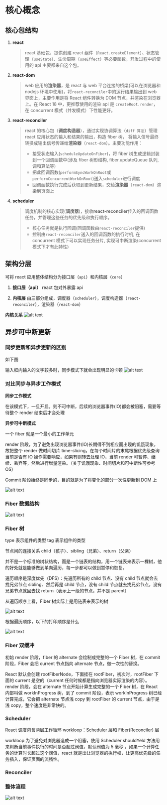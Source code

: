 # 核心概念

## 核心包结构

1. **react**

   > react 基础包，提供创建 react 组件（`React.createElement`）、状态管理（`useState`）、生命周期（`useEffect`）等必要函数，开发过程中的使用的 api 主要都来自这个包。

2. **react-dom**

   > web 应用的**渲染器**，是 react 与 web 平台连接的桥梁(可以在浏览器和 nodejs 环境中使用)，将`react-reconciler`中的运行结果输出到 web 界面上，主要作用是将 React 组件转换为 DOM 节点，并渲染在浏览器上。在 React 18 中，更推荐使用的渲染 api 是 `createRoot.render`，在 concurrent 模式（并发模式）下性能更好。

3. **react-reconciler**

   > react 的核心包（**调度构造器**），通过实现协调算法（`diff 算法`）管理 react 应用状态的输入和结果的输出，构造 fiber 树， 将输入信号最终转换成输出信号传递给**渲染器**（`react-dom`）。主要功能作用：
   >
   > - 接受状态输入(`scheduleUpdateOnFiber`)，将 fiber 树生成逻辑封装到一个回调函数中(涉及 fiber 树形结构, fiber.updateQueue 队列, 调和算法等)
   > - 把此回调函数(`performSyncWorkOnRoot`或`performConcurrentWorkOnRoot`)送入`scheduler`进行调度
   > - 回调函数执行完成后获取到更新结果，交给**渲染器**（`react-dom`）渲染到页面上

4. **scheduler**

   > 调度机制的核心实现(**调度器**)，接收**react-reconciler**传入的回调函数任务，并管理这些任务的优先级和执行顺序。
   >
   > - 核心任务就是执行回调(回调函数由`react-reconciler`提供)
   > - 控制由`react-reconciler`送入的回调函数的执行时机, 在 concurrent 模式下可以实现任务分片, 实现可中断渲染(concurrent 模式下才有此特性)

## 架构分层

可将 react 应用整体结构分为接口层（`api`）和内核层（`core`）

1. **接口层（api）**
   react 包对外暴露 api

2. **内核层**
   由三部分组成，调度器（`scheduler`），调度构造器（`react-reconciler`），渲染器（`react-dom`）

**内核关系**
![alt text](../img/core-packages.c2850581.png)

## 异步可中断更新

### 同步更新和异步更新的区别

如下图

输入框内输入的文字较多时，同步模式下就会出现明显的卡顿
![alt text](../img/1.png)

### 对比同步与异步工作模式

**同步工作模式**

在该模式下，一旦开启，则不可中断，后续的浏览器事件(IO)都会被阻塞，需要等待整个 render 结束后才会处理

**异步可中断模式**

一个 fiber 就是一个最小的工作单元

render 阶段，为了避免出现浏览器事件(IO)长期得不到相应而出现的饥饿现象，故把整个 render 做时间切片 time-slicing，在每个时间片的末尾根据优先级查询当前是否有 IO 操作需要响应，如果有则转去处理 IO，当前 render 可暂停、继续、丢弃等，然后进行增量渲染。（关于饥饿现象、时间切片和可中断性可参考 OS）

Commit 阶段始终是同步的，目的就是为了将变化的部分一次性更新到 DOM 上

![alt text](../img/2.png)

### Fiber 数据结构

![alt text](../img/3.png)

### Fiber 树

type 表示组件的类型
tag 表示组件的类型

节点间的连接关系 child（孩子）、sibling（兄弟）、return（父亲）

并不是一个标准的树状结构，而是一个链表的结构，用一个链表来表示一棵树，他的好处就是能够做到单向遍历，每一步都可以做到暂停和恢复。

遍历顺序是深度优先（DFS）：先遍历所有的 child 节点、没有 child 节点就会去找兄弟节点 sibling、然后再是 child 节点，没有 child 节点就去找兄弟节点，没有兄弟节点就回去找 return（表示上一级的节点，并不是 parent）

从遍历顺序上看，Fiber 树实际上是用链表来表示的树

![alt text](../img/4.png)

根据遍历顺序，以下的打印顺序是什么

![alt text](../img/5.png)

### Fiber 双缓冲

初始 render 阶段，fiber 的 alternate 会绘制成完整的一个 Fiber 树，在 commit 阶段，Fiber 会把 current 节点指向 alternate 节点，做一次性的替换。

React 默认会创建 rootFiberNode，下面挂在 rootFiber，初次时，rootFiber 下面的 current 是空的（current 任何时候都是指向浏览器实际渲染的内容）。render 阶段，会在 alternate 节点开始计算生成完整的一个 Fiber 树，在 React 内部叫做 workInProgress 树，到了 commit 阶段，表示 workInProgress 树已经计算完成，它会把 alternate 节点浅 copy 到 rootFiber 的 current 节点，由于是浅 copy，整个速度是非常快的。

### Scheduler

React 调度包含两层工作循环 workloop：Scheduler 层和 Fiber(Reconciler) 层

workloop 为了避免对浏览器造成一个阻塞，使用 Scheduler shouldYeld 方法用来判断当前事件执行的时间是否超过阀值，默认阀值为 5 毫秒 ，如果一个计算任务的计算时长超过这个阀值，react 就是出让浏览器的执行权，让更高优先级的任务插入，保证页面的流畅性。

### Reconciler

### 整体流程

![alt text](../img/6.png)
